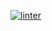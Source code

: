 [![linter](https://github.com/Marko-Milijevic/Unit2-02/workflows/linter/badge.svg)](https://github.com/marketplace/actions/super-linter)      

